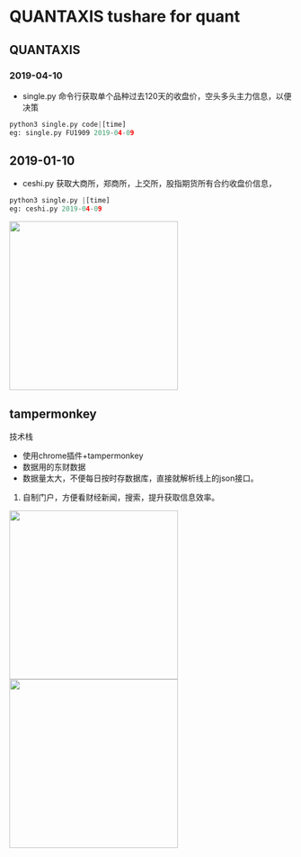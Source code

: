 # QUANTAXIS tushare for quant


## QUANTAXIS
### 2019-04-10 
* single.py 命令行获取单个品种过去120天的收盘价，空头多头主力信息，以便决策
``` python
python3 single.py code|[time]
eg: single.py FU1909 2019-04-09
```

## 2019-01-10
* ceshi.py 获取大商所，郑商所，上交所，股指期货所有合约收盘价信息，
``` python
python3 single.py |[time]
eg: ceshi.py 2019-04-09
``` 
<img src="https://github.com/tedQB/easymoney/blob/master/img/Snip20190410_12.png" width=300>


## tampermonkey
技术栈
* 使用chrome插件+tampermonkey
* 数据用的东财数据
* 数据量太大，不便每日按时存数据库，直接就解析线上的json接口。
  
1. 自制门户，方便看财经新闻，搜索，提升获取信息效率。
<img src="https://github.com/tedQB/easymoney/blob/master/img/Snip20190410_15.png" width=300>
<img src="https://github.com/tedQB/easymoney/blob/master/img/Snip20190410_17.png" width=300>
